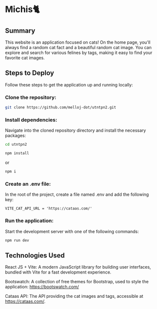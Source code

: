 # Michis🐈
## Summary
This website is an application focused on cats! On the home page, you'll always find a random cat fact and a beautiful random cat image. You can explore and search for various felines by tags, making it easy to find your favorite cat images.

## Steps to Deploy
Follow these steps to get the application up and running locally:

### Clone the repository:

```bash
git clone https://github.com/melloj-dot/utntpn2.git
```

### Install dependencies:
Navigate into the cloned repository directory and install the necessary packages:

```bash
cd utntpn2
```
```bash
npm install 
```
or 
```bash
npm i
```
### Create an .env file:
In the root of the project, create a file named .env and add the following key:

```.env
VITE_CAT_API_URL = 'https://cataas.com/'
```

### Run the application:
Start the development server with one of the following commands:

```bash
npm run dev
```

## Technologies Used
React JS + Vite: A modern JavaScript library for building user interfaces, bundled with Vite for a fast development experience.

Bootswatch: A collection of free themes for Bootstrap, used to style the application: https://bootswatch.com/

Cataas API: The API providing the cat images and tags, accessible at https://cataas.com/.
